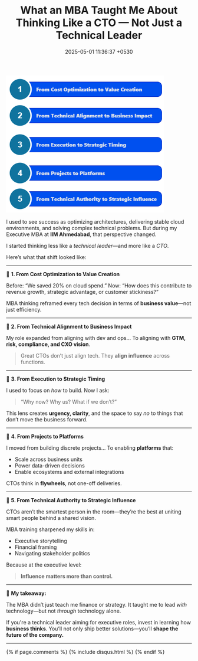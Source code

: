﻿---
layout: post
comments: true
IDENTIFIER: Leadership 
title:  "What an MBA Taught Me About Thinking Like a CTO — Not Just a Technical Leader"
description: CTO | MBA | Innovation
date:   2025-05-01 11:36:37 +0530
categories: CTO
---
<img alt='CTO' src='/assets/CTO.png'>

I used to see success as optimizing architectures, delivering stable cloud environments, and solving complex technical problems.
But during my Executive MBA at **IIM Ahmedabad**, that perspective changed.

I started thinking less like a *technical leader*—and more like a *CTO*.

Here’s what that shift looked like:

---

🔹 **1. From Cost Optimization to Value Creation**

Before: “We saved 20% on cloud spend.”
Now: “How does this contribute to revenue growth, strategic advantage, or customer stickiness?”

MBA thinking reframed every tech decision in terms of **business value**—not just efficiency.

---

🔹 **2. From Technical Alignment to Business Impact**

My role expanded from aligning with dev and ops…
To aligning with **GTM, risk, compliance, and CXO vision**.

> Great CTOs don’t just align tech. They **align influence** across functions.

---

🔹 **3. From Execution to Strategic Timing**

I used to focus on *how* to build.
Now I ask:

> “Why now? Why us? What if we don’t?”

This lens creates **urgency, clarity**, and the space to say *no* to things that don’t move the business forward.

---

🔹 **4. From Projects to Platforms**

I moved from building discrete projects…
To enabling **platforms** that:

* Scale across business units
* Power data-driven decisions
* Enable ecosystems and external integrations

CTOs think in **flywheels**, not one-off deliveries.

---

🔹 **5. From Technical Authority to Strategic Influence**

CTOs aren’t the smartest person in the room—they’re the best at uniting smart people behind a shared vision.

MBA training sharpened my skills in:

* Executive storytelling
* Financial framing
* Navigating stakeholder politics

Because at the executive level:

> **Influence matters more than control.**

---

🚀 **My takeaway:**

The MBA didn’t just teach me finance or strategy.
It taught me to lead *with* technology—but not *through* technology alone.

If you're a technical leader aiming for executive roles, invest in learning how **business thinks**.
You’ll not only ship better solutions—you’ll **shape the future of the company.**

---

{% if page.comments %} {% include disqus.html %} {% endif %}
